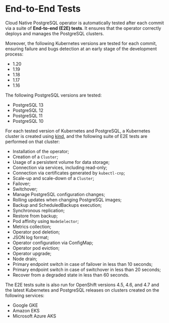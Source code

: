 # End-to-End Tests

Cloud Native PostgreSQL operator is automatically tested after each
commit via a suite of **End-to-end (E2E) tests**. It ensures that
the operator correctly deploys and manages the PostgreSQL clusters.

Moreover, the following Kubernetes versions are tested for each commit,
ensuring failure and bugs detection at an early stage of the development
process:

* 1.20
* 1.19
* 1.18
* 1.17
* 1.16

The following PostgreSQL versions are tested:

* PostgreSQL 13
* PostgreSQL 12
* PostgreSQL 11
* PostgreSQL 10

For each tested version of Kubernetes and PostgreSQL, a Kubernetes
cluster is created using [kind](https://kind.sigs.k8s.io/),
and the following suite of E2E tests are performed on that cluster:

* Installation of the operator;
* Creation of a `Cluster`;
* Usage of a persistent volume for data storage;
* Connection via services, including read-only;
* Connection via certificates generated by `kubectl-cnp`;
* Scale-up and scale-down of a `Cluster`;
* Failover;
* Switchover;
* Manage PostgreSQL configuration changes;
* Rolling updates when changing PostgreSQL images;
* Backup and ScheduledBackups execution;
* Synchronous replication;
* Restore from backup;
* Pod affinity using `NodeSelector`;
* Metrics collection;
* Operator pod deletion;
* JSON log format;
* Operator configuration via ConfigMap;
* Operator pod eviction;
* Operator upgrade;
* Node drain;
* Primary endpoint switch in case of failover in less than 10 seconds;
* Primary endpoint switch in case of switchover in less than 20 seconds;
* Recover from a degraded state in less than 60 seconds.

The E2E tests suite is also run for OpenShift versions 4.5, 4.6, and 4.7
and the latest Kubernetes and PostgreSQL releases on clusters created on the
following services:

* Google GKE
* Amazon EKS
* Microsoft Azure AKS
